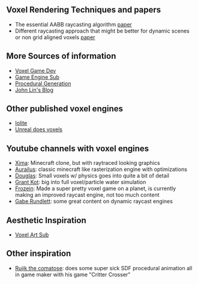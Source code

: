 ## Voxel Rendering Techniques and papers

 - The essential AABB raycasting algorithm [paper](https://www.researchgate.net/publication/2611491_A_Fast_Voxel_Traversal_Algorithm_for_Ray_Tracing) 
 - Different raycasting approach that might be better for dynamic scenes or non grid aligned voxels [paper](https://jcgt.org/published/0007/03/04/paper-lowres.pdf)

## More Sources of information

 - [Voxel Game Dev](https://www.reddit.com/r/VoxelGameDev/)
 - [Game Engine Sub](https://www.reddit.com/r/gameenginedevs/)
 - [Procedural Generation](https://www.reddit.com/r/proceduralgeneration/) 
 - [John Lin's Blog](https://voxely.net/blog/)

## Other published voxel engines

 - [Iolite](https://iolite-engine.com) 
 - [Unreal does voxels](https://voxelplugin.com)

## Youtube channels with voxel engines

 - [Xima](https://www.youtube.com/@xima1): Minecraft clone, but with raytraced looking graphics
 - [Aurailus](https://www.youtube.com/@Aurailus): classic minecraft like rasterization engine with optimizations
 - [Douglas](https://www.youtube.com/@DouglasDwyer): Small voxels w/ physics goes into quite a bit of detail
 - [Grant Kot](https://www.youtube.com/@GrantKot): big into full voxel/particle water simulation
 - [Frozein](https://www.youtube.com/@frozein): Made a super pretty voxel game on a planet, is currently making an improved raycast engine, not too much content
 - [Gabe Rundlett](https://www.youtube.com/@GabeRundlett): some great content on dynamic raycast engines

## Aesthetic Inspiration

 - [Voxel Art Sub](https://www.reddit.com/r/VOXEL/)

## Other inspiration

 - [Rujik the comatose](https://www.youtube.com/@RujiKtheComatose): does some super sick SDF procedural animation all in game maker with his game "Critter Crosser"
